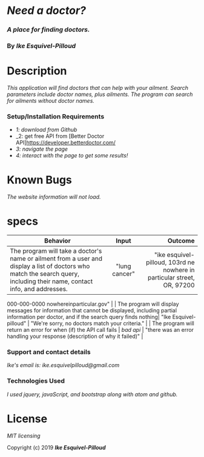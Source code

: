# _Need a doctor?_

### _A place for finding doctors._

### By _**Ike Esquivel-Pilloud**_

# Description

_This application will find doctors that can help with your ailment. Search parameters include doctor names, plus ailments. The program can search for ailments without doctor names._

### Setup/Installation Requirements

* _1: download from Github_
* _2: get free API from [Better Doctor API]https://developer.betterdoctor.com/
* _3: navigate the page_
* _4: interact with the page to get some results!_

# Known Bugs

_The website information will not load._

# specs
| Behavior        | Input           | Outcome  |
| ------------- |:-------------:| -----:|
| The program will take a doctor's name or ailment from a user and display a list of doctors who match the search query, including their name, contact info, and addresses. | "lung cancer" | "ike esquivel-pilloud, 103rd ne nowhere in particular street, OR, 97200
000-000-0000
nowhereinparticular.gov" |
| The program will display messages for information that cannot be displayed, including partial information per doctor, and if the search query finds nothing| "Ike Esquivel-pilloud" | "We're sorry, no doctors match your criteria." |
| The program will return an error for when (if) the API call fails | *bad api* | "there was an error handling your response (description of why it failed)" |

### Support and contact details

_Ike's email is: ike.esquivelpilloud@gmail.com_

### Technologies Used

_I used jquery, javaScript, and bootstrap along with atom and github._

# License

_MIT licensing_

Copyright (c) 2019 **_Ike Esquivel-Pilloud_**

